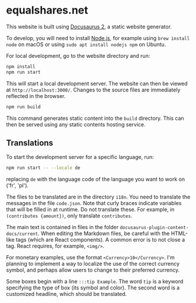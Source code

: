 # equalshares.net

This website is built using [Docusaurus 2](https://docusaurus.io/), a static website generator.

To develop, you will need to install [Node.js](https://nodejs.org/en/), for example using `brew install node` on macOS or using `sudo apt install nodejs npm` on Ubuntu.

For local development, go to the website directory and run:

```bash
npm install
npm run start
```

This will start a local development server. The website can then be viewed at `http://localhost:3000/`. Changes to the source files are immediately reflected in the browser.

```bash
npm run build
```

This command generates static content into the `build` directory. This can then be served using any static contents hosting service.

## Translations

To start the development server for a specific language, run:

```bash
npm run start -- --locale de
```

replacing `de` with the language code of the language you want to work on ('fr', 'pl').

The files to be translated are in the directory `i18n`. You need to translate the messages in the file `code.json`. Note that curly braces indicate variables that will be filled in at runtime. Do not translate these. For example, in `(contributes {amount})`, only translate `contributes`.

The main text is contained in files in the folder `docusaurus-plugin-content-docs/current`. When editing the Markdown files, be careful with the HTML-like tags (which are React components). A common error is to not close a tag. React requires, for example, `<img/>`.

For monetary examples, use the format `<Currency>10</Currency>`. I'm planning to implement a way to localize the use of the correct currency symbol, and perhaps allow users to change to their preferred currency.

Some boxes begin with a line `:::tip Example`. The word `tip` is a keyword specifying the type of box (its symbol and color). The second word is a customized headline, which should be translated.